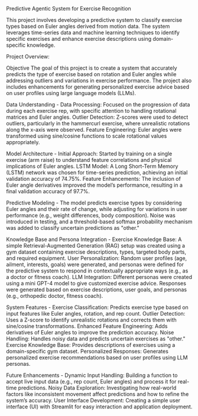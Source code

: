 Predictive Agentic System for Exercise Recognition

This project involves developing a predictive system to classify exercise types based on Euler angles derived from motion data. The system leverages time-series data and machine learning techniques to identify specific exercises and enhance exercise descriptions using domain-specific knowledge.

Project Overview:

Objective
The goal of this project is to create a system that accurately predicts the type of exercise based on rotation and Euler angles while addressing outliers and variations in exercise performance. The project also includes enhancements for generating personalized exercise advice based on user profiles using large language models (LLMs).

Data Understanding -
Data Processing: Focused on the progression of data during each exercise rep, with specific attention to handling rotational matrices and Euler angles.
Outlier Detection: Z-scores were used to detect outliers, particularly in the hammercurl exercise, where unrealistic rotations along the x-axis were observed.
Feature Engineering: Euler angles were transformed using sine/cosine functions to scale rotational values appropriately.

Model Architecture -
Initial Approach: Started by training on a single exercise (arm raise) to understand feature correlations and physical implications of Euler angles.
LSTM Model: A Long Short-Term Memory (LSTM) network was chosen for time-series prediction, achieving an initial validation accuracy of 74.75%.
Feature Enhancements: The inclusion of Euler angle derivatives improved the model’s performance, resulting in a final validation accuracy of 97.7%.

Predictive Modeling -
The model predicts exercise types by considering Euler angles and their rate of change, while adjusting for variations in user performance (e.g., weight differences, body composition).
Noise was introduced in testing, and a threshold-based softmax probability mechanism was added to classify uncertain predictions as "other."

Knowledge Base and Persona Integration -
Exercise Knowledge Base: A simple Retrieval-Augmented Generation (RAG) setup was created using a gym dataset containing exercise descriptions, types, targeted body parts, and required equipment.
User Personalization: Random user profiles (age, ailment, interests, goals) were generated, and personas were defined for the predictive system to respond in contextually appropriate ways (e.g., as a doctor or fitness coach).
LLM Integration: Different personas were created using a mini GPT-4 model to give customized exercise advice. Responses were generated based on exercise descriptions, user goals, and personas (e.g., orthopedic doctor, fitness coach).

System Features -
Exercise Classification: Predicts exercise type based on input features like Euler angles, rotation, and rep count.
Outlier Detection: Uses a Z-score to identify unrealistic rotations and corrects them with sine/cosine transformations.
Enhanced Feature Engineering: Adds derivatives of Euler angles to improve the prediction accuracy.
Noise Handling: Handles noisy data and predicts uncertain exercises as "other."
Exercise Knowledge Base: Provides descriptions of exercises using a domain-specific gym dataset.
Personalized Responses: Generates personalized exercise recommendations based on user profiles using LLM personas.

Future Enhancements -
Dynamic Input Handling: Building a function to accept live input data (e.g., rep count, Euler angles) and process it for real-time predictions.
Noisy Data Exploration: Investigating how real-world factors like inconsistent movement affect predictions and how to refine the system’s accuracy.
User Interface Development: Creating a simple user interface (UI) with Streamlit for easy interaction and application deployment.
